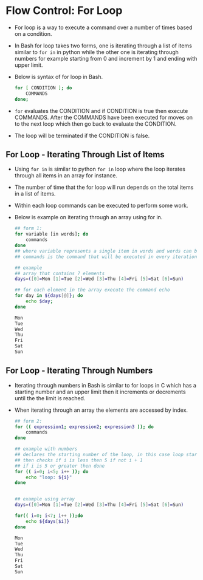 # Flow Control: For Loop
  - For loop is a way to execute a command over a number of times based on a condition. 
  - In Bash for loop takes two forms, one is iterating through a list of items similar to `for in` in python while the other one is iterating through numbers for example starting from 0 and increment by 1 and ending with upper limit. 
- Below is syntax of for loop in Bash.

    ``` bash
    for [ CONDITION ]; do
        COMMANDS
    done; 
    ```
- `for` evaluates the CONDITION and if CONDITION is true then execute COMMANDS.
 After the COMMANDS have been executed for moves on to the next loop which then go back to evaluate the CONDITION.
- The loop will be terminated if the CONDITION is false.

## For Loop - Iterating Through List of Items
- Using `for in` is similar to python `for in` loop where the loop iterates through all items in an array for instance.
- The number of time that the for loop will run depends on the total items in a list of items.
- Within each loop commands can be executed to perform some work. 
- Below is example on iterating through an array using for in. 
        
    ```bash
    ## form 1:
    for variable [in words]; do 
        commands
    done
    ## where variable represents a single item in words and words can be an array or a file containing lines of array
    ## commands is the command that will be executed in every iteration

    ## example 
    ## array that contains 7 elements
    days=([0]=Mon [1]=Tue [2]=Wed [3]=Thu [4]=Fri [5]=Sat [6]=Sun)

    ## for each element in the array execute the command echo
    for day in ${days[@]}; do
        echo $day;
    done

    Mon
    Tue
    Wed
    Thu
    Fri
    Sat
    Sun
    ```

## For Loop - Iterating Through Numbers
- Iterating through numbers in Bash is similar to for loops in C which has a starting number and an upper limit then it increments or decrements until the the limit is reached. 
- When iterating through an array the elements are accessed by index. 

    ```bash
    ## form 2:
    for (( expression1; expression2; expression3 )); do
        commands
    done

    ## example with numbers
    ## declares the starting number of the loop, in this case loop starts with 0
    ## then checks if i is less then 5 if not i + 1
    ## if i is 5 or greater then done
    for (( i=0; i<5; i++ )); do
        echo "loop: ${i}" 
    done


    ## example using array
    days=([0]=Mon [1]=Tue [2]=Wed [3]=Thu [4]=Fri [5]=Sat [6]=Sun)

    for(( i=0; i<7; i++ ));do
        echo ${days[$i]}
    done

    Mon
    Tue
    Wed
    Thu
    Fri
    Sat
    Sun
    ```

